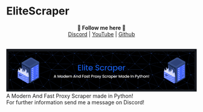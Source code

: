 # EliteScraper
<p align='center'>
  <b>🤖 Follow me here 🤖</b><br>  
  <a href="https://discord.com/users/1032874064731185152">Discord</a> |
  <a href="https://www.youtube.com/channel/UCwq6NcsqT8PS8ixhhUjM9ZQ">YouTube</a> |
  <a href="https://github.com/marl0nx">Github</a><br><br>
</p>
<img src="images/banner.png" alt="image">
A Modern And Fast Proxy Scraper made in Python!
<br>
For further information send me a message on Discord!
